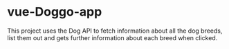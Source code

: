 # vue-Doggo-app
This project uses the Dog API to fetch information about all the dog breeds, list them out and gets further information about each breed when clicked.
